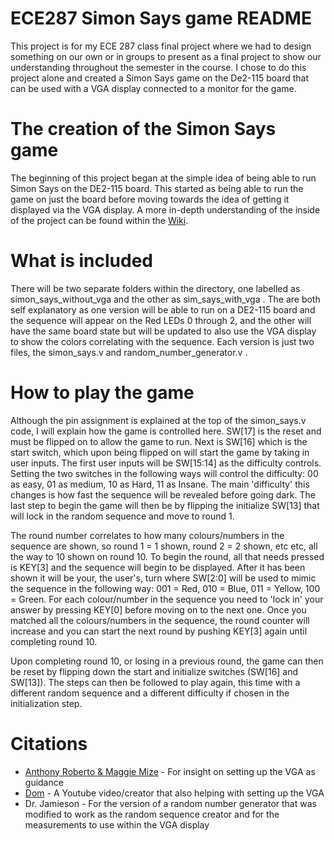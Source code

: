 # ECE287 Simon Says game README

This project is for my ECE 287 class final project where we had to design something on our own 
or in groups to present as a final project to show our understanding throughout the semester in the course. 
I chose to do this project alone and created a Simon Says game on the De2-115 board that can be used with a 
VGA display connected to a monitor for the game.

# The creation of the Simon Says game

The beginning of this project began at the simple idea of being able to run Simon Says on the DE2-115 board. This started as 
being able to run the game on just the board before moving towards the idea of getting it displayed via the VGA display. 
A more in-depth understanding of the inside of the project can be found within the [Wiki](https://github.com/feltsja/ECE287-Simon-Says/wiki).

# What is included

There will be two separate folders within the directory, one labelled as simon_says_without_vga and the other as 
sim_says_with_vga . The are both self explanatory as one version will be able to run on a DE2-115 board and the sequence 
will appear on the Red LEDs 0 through 2, and the other will have the same board state but will be updated to also use the
VGA display to show the colors correlating with the sequence. Each version is just two files, the simon_says.v and random_number_generator.v .

# How to play the game

Although the pin assignment is explained at the top of the simon_says.v code, I will explain how the game is controlled here.
 SW[17] is the reset and must be flipped on to allow the game to run. Next is SW[16] which is the start switch, which upon being 
 flipped on will start the game by taking in user inputs. The first user inputs will be SW[15:14] as the difficulty controls. 
 Setting the two switches in the following ways will control the difficulty: 00 as easy, 01 as medium, 10 as Hard, 11 as Insane. 
 The main 'difficulty' this changes is how fast the sequence will be revealed before going dark. The last step to begin the game
 will then be by flipping the initialize SW[13] that will lock in the random sequence and move to round 1.

 The round number correlates to how many colours/numbers in the sequence are shown, so round 1 = 1 shown, round 2 = 2 shown, etc etc, 
 all the way to 10 shown on round 10. To begin the round, all that needs pressed is KEY[3] and the sequence will begin to be displayed. 
 After it has been shown it will be your, the user's, turn where SW[2:0] will be used to mimic the sequence in the following way: 
 001 = Red, 010 = Blue, 011 = Yellow, 100 = Green. For each colour/number in the sequence you need to 'lock in' your answer by pressing KEY[0]
  before moving on to the next one. Once you matched all the colours/numbers in the sequence, the round counter will increase and you can start
  the next round by pushing KEY[3] again until completing round 10.

Upon completing round 10, or losing in a previous round, the game can then be reset by flipping down the start and initialize switches 
(SW[16] and SW[13]). The steps can then be followed to play again, this time with a different random sequence and a different difficulty
 if chosen in the initialization step. 

# Citations

* [Anthony Roberto & Maggie Mize](https://github.com/ece287/Simon-Says) - For insight on setting up the VGA as guidance
* [Dom](https://www.youtube.com/watch?v=mR-eo7a4n5Q) - A Youtube video/creator that also helping with setting up the VGA
* Dr. Jamieson - For the version of a random number generator that was modified to work as the random sequence creator and for the measurements to use within the VGA display

